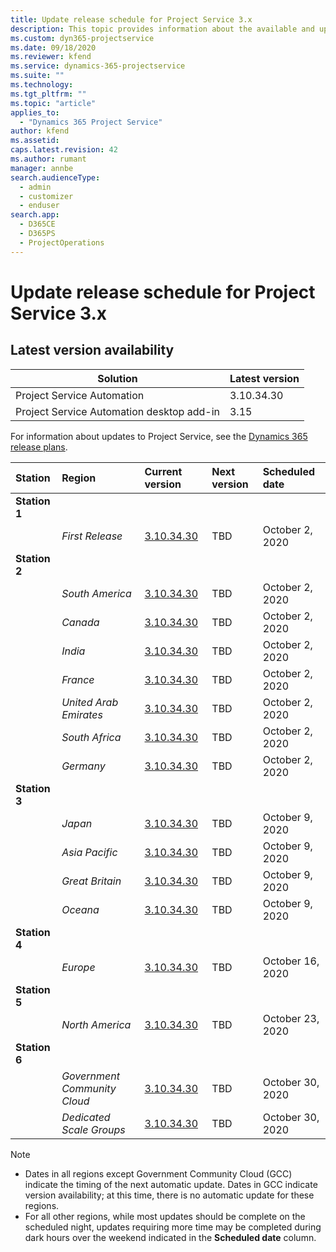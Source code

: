 ```yaml
---
title: Update release schedule for Project Service 3.x
description: This topic provides information about the available and upcoming releases of Dynamics 365 Project Service Automation.
ms.custom: dyn365-projectservice
ms.date: 09/18/2020
ms.reviewer: kfend
ms.service: dynamics-365-projectservice
ms.suite: ""
ms.technology: 
ms.tgt_pltfrm: ""
ms.topic: "article"
applies_to: 
  - "Dynamics 365 Project Service"
author: kfend
ms.assetid: 
caps.latest.revision: 42
ms.author: rumant
manager: annbe
search.audienceType: 
  - admin
  - customizer
  - enduser
search.app: 
  - D365CE
  - D365PS
  - ProjectOperations
---
```


# Update release schedule for Project Service 3.x

## Latest version availability

| Solution  | Latest version |
|-------|----|
| Project Service Automation    |  3.10.34.30  |
| Project Service Automation desktop add-in                | 3.15          |

For information about updates to Project Service, see the [Dynamics 365 release plans](https://docs.microsoft.com/dynamics365/release-plans/). 

| Station  | Region | Current version | Next version |  Scheduled date
| :---   | :---   | :---   | :---   |:---   |         
|<strong>Station 1</strong> | |  |  | |
| | <i>First Release</i> | [3.10.34.30](whats-new-ur-23.md) | TBD | October 2, 2020
|<strong>Station 2</strong> | |  |  | |
| | <i>South America</i> | [3.10.34.30](whats-new-ur-23.md) | TBD | October 2, 2020
| | <i>Canada</i> | [3.10.34.30](whats-new-ur-23.md) | TBD | October 2, 2020 
| | <i>India</i> | [3.10.34.30](whats-new-ur-23.md) | TBD | October 2, 2020
| | <i>France</i> | [3.10.34.30](whats-new-ur-23.md) | TBD | October 2, 2020
| | <i>United Arab Emirates</i> | [3.10.34.30](whats-new-ur-23.md) | TBD | October 2, 2020
| | <i>South Africa</i> | [3.10.34.30](whats-new-ur-23.md) | TBD | October 2, 2020
| | <i>Germany</i> | [3.10.34.30](whats-new-ur-23.md) | TBD | October 2, 2020
|<strong>Station 3</strong> | |  |  | |
| | <i>Japan</i> |[3.10.34.30](whats-new-ur-23.md) | TBD | October 9, 2020 
| | <i>Asia Pacific</i> |[3.10.34.30](whats-new-ur-23.md) | TBD | October 9, 2020
| | <i>Great Britain</i> |[3.10.34.30](whats-new-ur-23.md) | TBD | October 9, 2020
| | <i>Oceana</i> |[3.10.34.30](whats-new-ur-23.md) | TBD | October 9, 2020
|<strong>Station 4</strong> | |  |  | |
| | <i>Europe</i> |[3.10.34.30](whats-new-ur-23.md) | TBD | October 16, 2020
|<strong>Station 5</strong> | |  |  | |
| | <i>North America</i> |[3.10.34.30](whats-new-ur-23.md) | TBD | October 23, 2020
|<strong>Station 6</strong> | |  |  | |
| | <i>Government Community Cloud</i> |[3.10.34.30](whats-new-ur-23.md) | TBD | October 30, 2020
| | <i>Dedicated Scale Groups</i> |[3.10.34.30](whats-new-ur-23.md) | TBD | October 30, 2020

>[!Note]
> - Dates in all regions except Government Community Cloud (GCC) indicate the timing of the next automatic update. Dates in GCC indicate version availability; at this time, there is no automatic update for these regions.
> - For all other regions, while most updates should be complete on the scheduled night, updates requiring more time may be completed during dark hours over the weekend indicated in the **Scheduled date** column.
